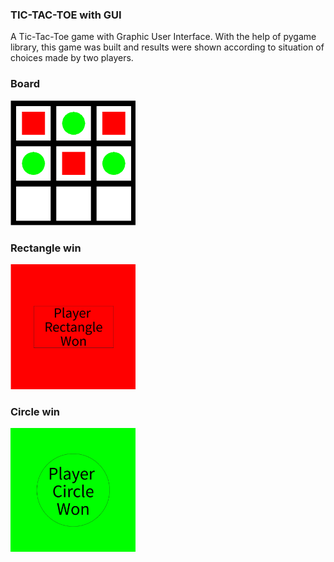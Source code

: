 ### TIC-TAC-TOE with GUI
A Tic-Tac-Toe game with Graphic User Interface. With the help of pygame library, this game was built and results were shown according to situation of choices made by two players. 
### Board
<img src="https://raw.githubusercontent.com/legendcrypto/tic-tac-toe-gui/main/assets/board.png" width=200>

### Rectangle win
<img src="https://raw.githubusercontent.com/legendcrypto/tic-tac-toe-gui/main/assets/rect.png" width=200>

### Circle win
<img src="https://raw.githubusercontent.com/legendcrypto/tic-tac-toe-gui/main/assets/circle.png" width=200>
